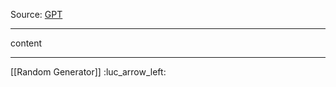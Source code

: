 Source: [GPT](https://chatgpt.com/c/67c585b6-e260-8009-bae0-30b0ea684d33)

---

content

---
[[Random Generator]] :luc_arrow_left: